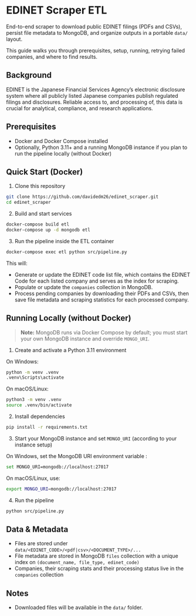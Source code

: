 # EDINET Scraper ETL

End-to-end scraper to download public EDINET filings (PDFs and CSVs), persist file metadata to MongoDB, and organize outputs in a portable `data/` layout.

This guide walks you through prerequisites, setup, running, retrying failed companies, and where to find results.

## Background
EDINET is the Japanese Financial Services Agency’s electronic disclosure system where all publicly listed Japanese companies publish regulated filings and disclosures. Reliable access to, and processing of, this data is crucial for analytical, compliance, and research applications.


## Prerequisites

- Docker and Docker Compose installed
- Optionally, Python 3.11+ and a running MongoDB instance if you plan to run the pipeline locally (without Docker)

## Quick Start (Docker)

1) Clone this repository

```bash
git clone https://github.com/davidedm26/edinet_scraper.git
cd edinet_scraper
```

2) Build and start services

```bash
docker-compose build etl
docker-compose up -d mongodb etl
```

3) Run the pipeline inside the ETL container

```bash
docker-compose exec etl python src/pipeline.py
```

This will:
- Generate or update the EDINET code list file, which contains the EDINET Code for each listed company and serves as the index for scraping.
- Populate or update the `companies` collection in MongoDB.
- Process pending companies by downloading their PDFs and CSVs, then save file metadata and scraping statistics for each processed company.


## Running Locally (without Docker)
> **Note:** MongoDB runs via Docker Compose by default; you must start your own MongoDB instance and override `MONGO_URI`.


1) Create and activate a Python 3.11 environment

On Windows:

```bash
python -m venv .venv
.venv\Scripts\activate
```

On macOS/Linux:

```bash
python3 -m venv .venv
source .venv/bin/activate
```

2) Install dependencies

```bash
pip install -r requirements.txt
```

3) Start your MongoDB instance and set `MONGO_URI` (according to your instance setup) 

On Windows, set the MongoDB URI environment variable :

```bash
set MONGO_URI=mongodb://localhost:27017
```

On macOS/Linux, use:

```bash
export MONGO_URI=mongodb://localhost:27017
```

4) Run the pipeline

```bash
python src/pipeline.py
```

## Data & Metadata

- Files are stored under `data/<EDINET_CODE>/<pdf|csv>/<DOCUMENT_TYPE>/...`
- File metadata are stored in MongoDB `files` collection with a unique index on `(document_name, file_type, edinet_code)`
- Companies, their scraping stats and their processing status live in the `companies` collection


## Notes

- Downloaded files will be available in the `data/` folder.


